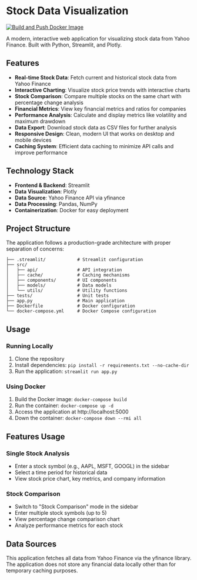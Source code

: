 # Stock Data Visualization

[![Build and Push Docker Image](https://github.com/chintanboghara/Stock-Data-Visualization/actions/workflows/build-and-push-docker-image.yml/badge.svg?branch=main)](https://github.com/chintanboghara/Stock-Data-Visualization/actions/workflows/build-and-push-docker-image.yml)

A modern, interactive web application for visualizing stock data from Yahoo Finance. Built with Python, Streamlit, and Plotly.

## Features

- **Real-time Stock Data**: Fetch current and historical stock data from Yahoo Finance
- **Interactive Charting**: Visualize stock price trends with interactive charts
- **Stock Comparison**: Compare multiple stocks on the same chart with percentage change analysis
- **Financial Metrics**: View key financial metrics and ratios for companies
- **Performance Analysis**: Calculate and display metrics like volatility and maximum drawdown
- **Data Export**: Download stock data as CSV files for further analysis
- **Responsive Design**: Clean, modern UI that works on desktop and mobile devices
- **Caching System**: Efficient data caching to minimize API calls and improve performance

## Technology Stack

- **Frontend & Backend**: Streamlit
- **Data Visualization**: Plotly
- **Data Source**: Yahoo Finance API via yfinance
- **Data Processing**: Pandas, NumPy
- **Containerization**: Docker for easy deployment

## Project Structure

The application follows a production-grade architecture with proper separation of concerns:

```
├── .streamlit/            # Streamlit configuration
├── src/
│   ├── api/               # API integration
│   ├── cache/             # Caching mechanisms
│   ├── components/        # UI components
│   ├── models/            # Data models
│   └── utils/             # Utility functions
├── tests/                 # Unit tests
├── app.py                 # Main application
├── Dockerfile             # Docker configuration
└── docker-compose.yml     # Docker Compose configuration
```

## Usage

### Running Locally

1. Clone the repository
2. Install dependencies: `pip install -r requirements.txt --no-cache-dir`
3. Run the application: `streamlit run app.py`

### Using Docker

1. Build the Docker image: `docker-compose build`
2. Run the container: `docker-compose up -d`
3. Access the application at http://localhost:5000
4. Down the container: `docker-compose down --rmi all`

## Features Usage

### Single Stock Analysis
- Enter a stock symbol (e.g., AAPL, MSFT, GOOGL) in the sidebar
- Select a time period for historical data
- View stock price chart, key metrics, and company information

### Stock Comparison
- Switch to "Stock Comparison" mode in the sidebar
- Enter multiple stock symbols (up to 5)
- View percentage change comparison chart
- Analyze performance metrics for each stock

## Data Sources

This application fetches all data from Yahoo Finance via the yfinance library. The application does not store any financial data locally other than for temporary caching purposes.
